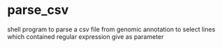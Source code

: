 # parse_csv

shell program to parse a csv file from genomic  annotation to select lines which contained regular expression give as parameter
